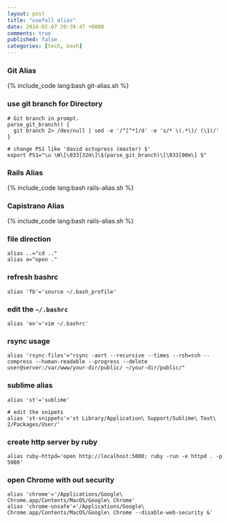 ```yaml
---
layout: post
title: "usefull alias"
date: 2014-02-07 20:39:47 +0800
comments: true
published: false
categories: [tech, bash]
---
```


### Git Alias
{% include_code lang:bash git-alias.sh  %}

### use git branch for Directory

```
# Git branch in prompt.
parse_git_branch() {
  git branch 2> /dev/null | sed -e '/^[^*]/d' -e 's/* \(.*\)/ (\1)/'
}

# change PS1 like 'david octopress (master) $'
export PS1="\u \W\[\033[32m\]\$(parse_git_branch)\[\033[00m\] $"
```

### Rails Alias

{% include_code lang:bash rails-alias.sh  %}


### Capistrano Alias

{% include_code lang:bash rails-alias.sh  %}

### file direction
```
alias ..="cd .."
alias o="open ."
```

### refresh bashrc
```
alias 'fb'='source ~/.bash_profile'
```

### edit the `~/.bashrc`
```
alias 'en'='vim ~/.bashrc'
```

### rsync usage
```
alias 'rsync-files'="rsync -avrt --recursive --times --rsh=ssh --compress --human-readable --progress --delete user@server:/var/www/your-dir/public/ ~/your-dir/public/"

```

### sublime alias
```
alias 'st'='sublime'

# edit the snipets
alias 'st-snippets'='st Library/Application\ Support/Sublime\ Text\ 2/Packages/User/'
```

### create http server by ruby
```
alias ruby-httpd='open http://localhost:5000; ruby -run -e httpd . -p 5000'
```

### open Chrome with out security
```
alias 'chrome'='/Applications/Google\ Chrome.app/Contents/MacOS/Google\ Chrome'
alias 'chrome-unsafe'='/Applications/Google\ Chrome.app/Contents/MacOS/Google\ Chrome --disable-web-security &'
```

